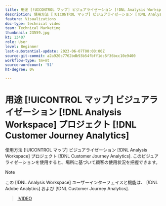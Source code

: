 ```yaml
---
title: 用途 [!UICONTROL マップ] ビジュアライゼーション [!DNL Analysis Workspace] プロジェクト
description: 使用方法 [!UICONTROL マップ] ビジュアライゼーション [!DNL Analysis Workspace] プロジェクト [!DNL Customer Journey Analytics].
feature: Visualizations
doc-type: technical video
team: Technical Marketing
thumbnail: 23559.jpg
kt: 13407
role: User
level: Beginner
last-substantial-update: 2023-06-07T00:00:00Z
source-git-commit: a2a920c7762bdb93b54fbff1dc5f36bcc10e9400
workflow-type: tm+mt
source-wordcount: '51'
ht-degree: 0%

---
```


# 用途 [!UICONTROL マップ] ビジュアライゼーション [!DNL Analysis Workspace] プロジェクト [!DNL Customer Journey Analytics]

使用方法 [!UICONTROL マップ] ビジュアライゼーション [!DNL Analysis Workspace] プロジェクト [!DNL Customer Journey Analytics]. このビジュアライゼーションを使用すると、場所に基づいて顧客の使用状況を把握できます。

>[!NOTE]
>
>この [!DNL Analysis Workspace] ユーザーインターフェイスと機能は、 [!DNL Adobe Analytics] および [!DNL Customer Journey Analytics].

>[!VIDEO](https://video.tv.adobe.com/v/23559/?quality=12&learn=on)
